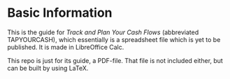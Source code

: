 # Basic Information

This is the guide for *Track and Plan Your Cash Flows* (abbreviated TAPYOURCASH), which essentially is a spreadsheet file which is yet to be published.
It is made in LibreOffice Calc.

This repo is just for its guide, a PDF-file.
That file is not included either, but can be built by using LaTeX.
